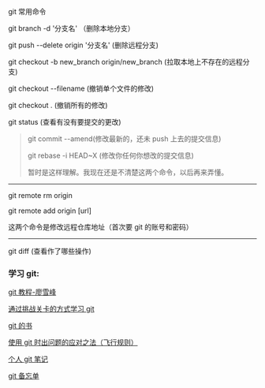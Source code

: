 git 常用命令

git branch -d '分支名' （删除本地分支）

git push --delete origin '分支名' (删除远程分支)

git checkout -b new_branch origin/new_branch (拉取本地上不存在的远程分支)

git checkout --filename (撤销单个文件的修改)

git checkout . (撤销所有的修改)

git status (查看有没有要提交的更改)

> git commit --amend(修改最新的，还未 push 上去的提交信息)
>
> git rebase -i HEAD~X (修改你任何你想改的提交信息)
>
> 暂时是这样理解。我现在还是不清楚这两个命令，以后再来弄懂。

---

git remote rm origin

git remote add origin [url]

这两个命令是修改远程仓库地址（首次要 git 的账号和密码）

---

git diff (查看作了哪些操作)

### 学习 git:

[git 教程-廖雪峰](https://www.liaoxuefeng.com/wiki/896043488029600)

[通过挑战关卡的方式学习 git](https://learngitbranching.js.org/)

[git 的书](https://git-scm.com/book/zh/v2)

[使用 git 时出问题的应对之法（飞行规则）](https://github.com/k88hudson/git-flight-rules/blob/master/README_zh-CN.md)

[个人 git 笔记](https://github.com/jaywcjlove/git-tips)

[git 备忘单](http://ndpsoftware.com/git-cheatsheet.html#loc=stash;)
